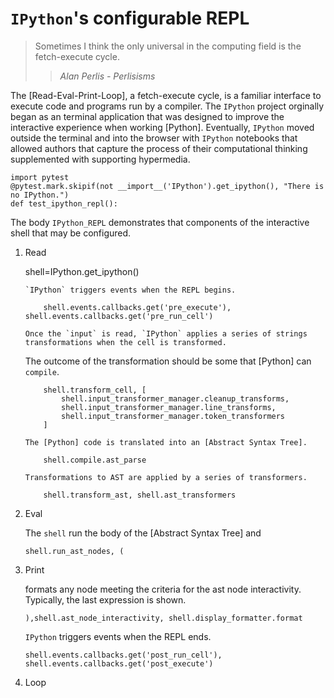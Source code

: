 # `IPython`'s configurable REPL

> Sometimes I think the only universal in the computing field is the fetch-execute cycle.
>
> > _Alan Perlis - Perlisisms_

The [Read-Eval-Print-Loop], a fetch-execute cycle, is a familiar interface to execute code and
programs run by a compiler. The `IPython` project orginally began as an
terminal application that was designed to improve the interactive experience
when working [Python]. Eventually, `IPython` moved outside the terminal and
into the browser with `IPython` notebooks that allowed authors that capture
the process of their computational thinking supplemented with supporting
hypermedia.

    import pytest
    @pytest.mark.skipif(not __import__('IPython').get_ipython(), "There is no IPython.")
    def test_ipython_repl():

The body `IPython_REPL` demonstrates that components of the interactive shell that may be configured.

1.  Read

    shell=IPython.get_ipython()

        `IPython` triggers events when the REPL begins.

            shell.events.callbacks.get('pre_execute'), shell.events.callbacks.get('pre_run_cell')

        Once the `input` is read, `IPython` applies a series of strings transformations when the cell is transformed.

    The outcome of the transformation should be some that [Python] can `compile`.

            shell.transform_cell, [
                shell.input_transformer_manager.cleanup_transforms,
                shell.input_transformer_manager.line_transforms,
                shell.input_transformer_manager.token_transformers
            ]

        The [Python] code is translated into an [Abstract Syntax Tree].

            shell.compile.ast_parse

        Transformations to AST are applied by a series of transformers.

            shell.transform_ast, shell.ast_transformers

2.  Eval

    The `shell` run the body of the [Abstract Syntax Tree] and

        shell.run_ast_nodes, (

3.  Print

    formats any node meeting the criteria for the ast node interactivity. Typically, the last expression is shown.

        ),shell.ast_node_interactivity, shell.display_formatter.format

    `IPython` triggers events when the REPL ends.

        shell.events.callbacks.get('post_run_cell'), shell.events.callbacks.get('post_execute')

4.  Loop

[repl]: https://en.wikipedia.org/wiki/Read%E2%80%93eval%E2%80%93print_loop
